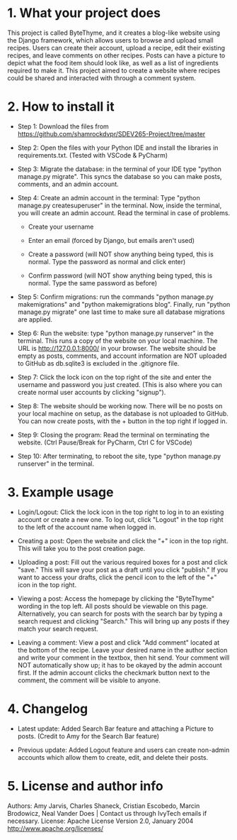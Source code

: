 # 1. What your project does
 This project is called ByteThyme, and it creates a blog-like website using the Django framework, which allows users to browse and upload small recipes. Users can create their account, upload a recipe, edit their existing recipes, and leave comments on other recipes. Posts can have a picture to depict what the food item should look like, as well as a list of ingredients required to make it. This project aimed to create a website where recipes could be shared and interacted with through a comment system.

# 2. How to install it
- Step 1: Download the files from https://github.com/shamrockdvpr/SDEV265-Project/tree/master


- Step 2: Open the files with your Python IDE and install the libraries in requirements.txt. (Tested with VSCode & PyCharm)


- Step 3: Migrate the database: in the terminal of your IDE type "python manage.py migrate". This syncs the database so you can make posts, comments, and an admin account.


- Step 4: Create an admin account in the terminal: Type "python manage.py createsuperuser" in the terminal. Now, inside the terminal, you will create an admin account. Read the terminal in case of problems.
		
  - Create your username

  - Enter an email (forced by Django, but emails aren't used)

  - Create a password (will NOT show anything being typed, this is normal. Type the password as normal and click enter)

  - Confirm password (will NOT show anything being typed, this is normal. Type the same password as before)


- Step 5: Confirm migrations: run the commands "python manage.py makemigrations" and "python makemigrations blog". Finally, run "python manage.py migrate" one last time to make sure all database migrations are applied.


- Step 6: Run the website: type "python manage.py runserver" in the terminal. This runs a copy of the website on your local machine. The URL is http://127.0.0.1:8000/ in your browser. The website should be empty as posts, comments, and account information are NOT uploaded to GitHub as db.sqlite3 is excluded in the .gitignore file.


- Step 7: Click the lock icon on the top right of the site and enter the username and password you just created. (This is also where you can create normal user accounts by clicking "signup").


- Step 8: The website should be working now. There will be no posts on your local machine on setup, as the database is not uploaded to GitHub. You can now create posts, with the + button in the top right if logged in.


- Step 9: Closing the program: Read the terminal on terminating the website. (Ctrl Pause/Break for PyCharm, Ctrl C for VSCode)


- Step 10: After terminating, to reboot the site, type "python manage.py runserver" in the terminal.

# 3. Example usage
- Login/Logout: Click the lock icon in the top right to log in to an existing account or create a new one. To log out, click "Logout" in the top right to the left of the account name when logged in.


- Creating a post: Open the website and click the "+" icon in the top right. This will take you to the post creation page.


- Uploading a post: Fill out the various required boxes for a post and click "save." This will save your post as a draft until you click "publish." If you want to access your drafts, click the pencil icon to the left of the "+" icon in the top right. 


- Viewing a post: Access the homepage by clicking the "ByteThyme" wording in the top left. All posts should be viewable on this page. Alternatively, you can search for posts with the search bar by typing a search request and clicking "Search." This will bring up any posts if they match your search request.


- Leaving a comment: View a post and click "Add comment" located at the bottom of the recipe. Leave your desired name in the author section and write your comment in the textbox, then hit send. Your comment will NOT automatically show up; it has to be okayed by the admin account first. If the admin account clicks the checkmark button next to the comment, the comment will be visible to anyone.

# 4. Changelog
- Latest update: Added Search Bar feature and attaching a Picture to posts. (Credit to Amy for the Search Bar feature)

- Previous update: Added Logout feature and users can create non-admin accounts which allow them to create, edit, and delete their posts.

# 5. License and author info
Authors: Amy Jarvis, Charles Shaneck, Cristian Escobedo, Marcin Brodowicz, Neal Vander Does | Contact us through IvyTech emails if necessary.
License: Apache License Version 2.0, January 2004 http://www.apache.org/licenses/
